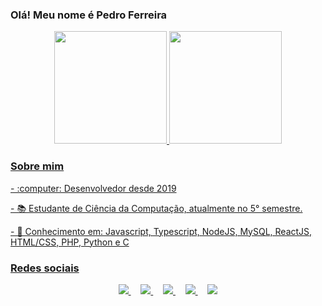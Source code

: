 ### Olá! Meu nome é Pedro Ferreira
<div align="center">
<a href="https://github.com/PedroHenriqueFerreira">
<img height="180em" src="https://github-readme-stats.vercel.app/api/top-langs/?username=PedroHenriqueFerreira&layout=compact&langs_count=7&theme=dracula"/>
<img height="180em" src="https://github-readme-stats.vercel.app/api?username=PedroHenriqueFerreira&show_icons=true&theme=dracula&include_all_commits=true&count_private=true"/>
</div>
  
### Sobre mim
<div style="display: inline_block"  >
<p> - :computer: Desenvolvedor desde 2019</p>
<p> - 📚 Estudante de Ciência da Computação, atualmente no 5° semestre. </p>
<p> - 🎯 Conhecimento em: Javascript, Typescript, NodeJS, MySQL, ReactJS, HTML/CSS, PHP, Python e C </p>   
  
### Redes sociais
<p align="center">
    <a href="https://www.youtube.com/@pedroh-fferreira" target="_blank">
      <img src="https://img.shields.io/badge/YouTube-FF0000?style=for-the-badge&logo=youtube&logoColor=white" target="_blank">
    </a>
    &nbsp;&nbsp;&nbsp;
    <a href="https://www.instagram.com/ph.fferreira" target="_blank">
        <img src="https://img.shields.io/badge/instagram-%23E4405F?style=for-the-badge&logo=instagram&logoColor=white&link=mailto:https://www.linkedin.com/in/ph-fferreira">
    </a>
    &nbsp;&nbsp;&nbsp;
    <a href="mailto:HPedro09062004@gmail.com" target="_blank">
        <img src="https://img.shields.io/badge/gmail-D14836?&style=for-the-badge&logo=gmail&logoColor=white&link=mailto:HPedro09062004@gmail.com">
    </a>
    &nbsp;&nbsp;&nbsp;
    <a href="https://www.linkedin.com/in/ph-fferreira" target="_blank">
        <img src="https://img.shields.io/badge/linkedin-%230077B5.svg?&style=for-the-badge&logo=linkedin&logoColor=white&link=mailto:https://www.linkedin.com/in/ph-fferreira">
    </a>
    &nbsp;&nbsp;&nbsp;
    <a href="https://github.com/PedroHenriqueFerreira" target="_blank">
        <img  src="https://img.shields.io/badge/github-%23100000.svg?&style=for-the-badge&logo=github&logoColor=white&link=mailto:https://github.com/PedroHenriqueFerreira">
    </a>
</p>
